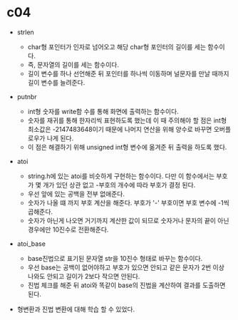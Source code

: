 c04
=

- strlen
  - char형 포인터가 인자로 넘어오고 해당 char형 포인터의 길이를 세는 함수이다.
  - 즉, 문자열의 길이를 세는 함수이다.
  - 길이 변수를 하나 선언해준 뒤 포인터를 하나씩 이동하며 널문자를 만날 때까지 길이 변수를 늘려준다.
- putnbr
  - int형 숫자를 write함 수를 통해 화면에 출력하는 함수이다.
  - 숫자를 재귀를 통해 한자리씩 표현하도록 했는데 이 때 주의해야 할 점은 int형 최소값은 -2147483648이기 때문에 나머지 연산을 위해 양수로 바꾸면 오버플로우가 나게 된다.
  - 이 점은 해결하기 위해 unsigned int형 변수에 옮겨준 뒤 출력을 하도록 했다.
- atoi
  - string.h에 있는 atoi를 비슷하게 구현하는 함수이다. 다만 이 함수에서는 부호가 몇 개가 있던 상관 없고 -부호의 개수에 따라 부호가 결정 된다.
  - 우선 앞에 있는 공백을 전부 없애준다.
  - 숫자가 나올 떄 까지 부호 계산을 해준다. 부호가 '-' 부호이면 부호 변수에 -1씩 곱해준다.
  - 숫자가 아닌게 나오면 거기까지 계산한 값이 되므로 숫자거나 문자의 끝이 아닌 경우에만 10진수로 전환해준다.
- atoi_base
  - base진법으로 표기된 문자열 str을 10진수 형태로 바꾸는 함수이다.
  - 우선 base는 공백이 없어야하고 부호가 있으면 안되고 같은 문자가 2번 이상 나와도 안되고 길이가 2보다 작으면 안된다.
  - 진법 체크를 해준 뒤 atoi와 똑같이 base의 진법을 계산하여 결과를 도출하면 된다.


- 형변환과 진법 변환에 대해 학습 할 수 있었다.